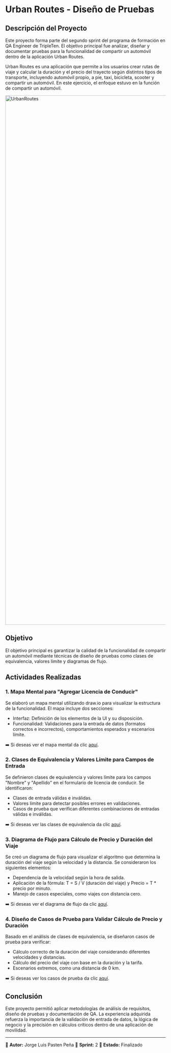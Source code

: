 # Urban Routes - Diseño de Pruebas

## Descripción del Proyecto
Este proyecto forma parte del segundo sprint del programa de formación en QA Engineer de TripleTen. El objetivo principal fue analizar, diseñar y documentar pruebas para la funcionalidad de compartir un automóvil dentro de la aplicación Urban Routes.

Urban Routes es una aplicación que permite a los usuarios crear rutas de viaje y calcular la duración y el precio del trayecto según distintos tipos de transporte, incluyendo automóvil propio, a pie, taxi, bicicleta, scooter y compartir un automóvil. En este ejercicio, el enfoque estuvo en la función de compartir un automóvil.

<img width="1662" alt="UrbanRoutes" src="https://github.com/user-attachments/assets/be40557a-2744-4416-a922-937b2e92bb34" />

## Objetivo
El objetivo principal es garantizar la calidad de la funcionalidad de compartir un automóvil mediante técnicas de diseño de pruebas como clases de equivalencia, valores límite y diagramas de flujo.

## Actividades Realizadas

### 1. Mapa Mental para "Agregar Licencia de Conducir"
Se elaboró un mapa mental utilizando draw.io para visualizar la estructura de la funcionalidad. El mapa incluye dos secciones:
- Interfaz: Definición de los elementos de la UI y su disposición.
- Funcionalidad: Validaciones para la entrada de datos (formatos correctos e incorrectos), comportamientos esperados y escenarios límite.

➡️ Si deseas ver el mapa mental da clic [aquí](https://drive.google.com/file/d/13bksXhiwlHhyrrayxLePrjJPcSk1V6qN/view?usp=sharing).

### 2. Clases de Equivalencia y Valores Límite para Campos de Entrada
Se definieron clases de equivalencia y valores límite para los campos "Nombre" y "Apellido" en el formulario de licencia de conducir. Se identificaron:

- Clases de entrada válidas e inválidas.
- Valores límite para detectar posibles errores en validaciones.
- Casos de prueba que verifican diferentes combinaciones de entradas válidas e inválidas.

➡️ Si deseas ver las clases de equivalencia da clic [aquí](https://docs.google.com/spreadsheets/d/1GvsiYwBrkYeEOPNh1G-58cpbA9AEP2pA/edit?gid=1899960451#gid=1899960451).

### 3. Diagrama de Flujo para Cálculo de Precio y Duración del Viaje
Se creó un diagrama de flujo para visualizar el algoritmo que determina la duración del viaje según la velocidad y la distancia. Se consideraron los siguientes elementos:

- Dependencia de la velocidad según la hora de salida.
- Aplicación de la fórmula: T = S / V (duración del viaje) y Precio = T * precio por minuto.
- Manejo de casos especiales, como viajes con distancia cero.

➡️ Si deseas ver el diagrama de flujo da clic [aquí](https://drive.google.com/file/d/1Z6dXkoiy72Xj-RwyoCwzlHVF3f3N_utH/view?usp=sharing).

### 4. Diseño de Casos de Prueba para Validar Cálculo de Precio y Duración
Basado en el análisis de clases de equivalencia, se diseñaron casos de prueba para verificar:

- Cálculo correcto de la duración del viaje considerando diferentes velocidades y distancias.
- Cálculo del precio del viaje con base en la duración y la tarifa.
- Escenarios extremos, como una distancia de 0 km.

➡️ Si deseas ver los casos de prueba da clic [aquí](https://docs.google.com/spreadsheets/d/1GvsiYwBrkYeEOPNh1G-58cpbA9AEP2pA/edit?gid=1633448385#gid=1633448385).

## Conclusión
Este proyecto permitió aplicar metodologías de análisis de requisitos, diseño de pruebas y documentación de QA. La experiencia adquirida refuerza la importancia de la validación de entrada de datos, la lógica de negocio y la precisión en cálculos críticos dentro de una aplicación de movilidad.


---
📌 **Autor:** Jorge Luis Pasten Peña
📅 **Sprint:** 2
🚀 **Estado:** Finalizado
